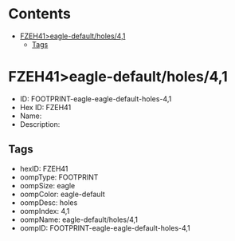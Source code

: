



Contents
========

* [FZEH41>eagle-default/holes/4,1](#fzeh41eagle-defaultholes41)
	* [Tags](#tags)

# FZEH41>eagle-default/holes/4,1

- ID: FOOTPRINT-eagle-eagle-default-holes-4,1
- Hex ID: FZEH41
- Name: 
- Description: 

## Tags

- hexID: FZEH41
- oompType: FOOTPRINT
- oompSize: eagle
- oompColor: eagle-default
- oompDesc: holes
- oompIndex: 4,1
- oompName: eagle-default/holes/4,1
- oompID: FOOTPRINT-eagle-eagle-default-holes-4,1
